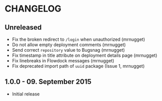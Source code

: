 # CHANGELOG

## Unreleased

* Fix the broken redirect to `/login` when unauthorized (mrnugget)
* Do not allow empty deployment comments (mrnugget)
* Send correct `repository` value to Bugsnag (mrnugget)
* Fix timestamp in title attribute on deployment details page (mrnugget)
* Fix linebreaks in Flowdock messages (mrnugget)
* Fix deprecated import path of `uuid` package (Issue 1, mrnugget)

## 1.0.0 - 09. September 2015

* Initial release
